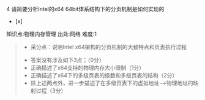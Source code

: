 4
请简要分析Intel的x64 64bit体系结构下的分页机制是如何实现的
- [x]

知识点:物理内存管理
出处:网络
难度:1
> + 采分点：说明Intel x64架构的分页机制的大致特点和页表执行过程
> - 答案没有涉及如下3点；（0分）
> - 正确描述了x64支持的物理内存大小限制（1分）
> - 正确描述了x64下的多级页表的级数和多级页表的结构（2分）
> - 除上述两点外，进一步描述了在多级页表下的虚拟地址-->物理地址的映射过程（3分）
